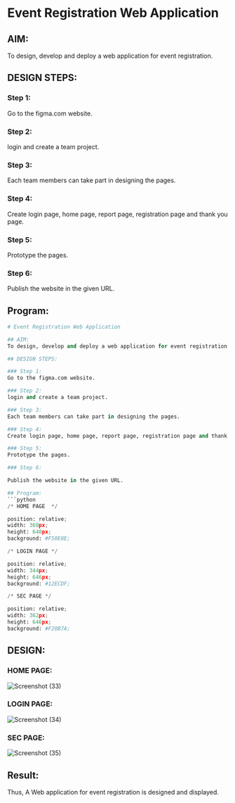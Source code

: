 # Event Registration Web Application

## AIM:
To design, develop and deploy a web application for event registration.

## DESIGN STEPS:

### Step 1:
Go to the figma.com website.

### Step 2:
login and create a team project.

### Step 3:
Each team members can take part in designing the pages.

### Step 4:
Create login page, home page, report page, registration page and thank you page.

### Step 5:
Prototype the pages.

### Step 6:

Publish the website in the given URL.

## Program:
```python
# Event Registration Web Application

## AIM:
To design, develop and deploy a web application for event registration.

## DESIGN STEPS:

### Step 1:
Go to the figma.com website.

### Step 2:
login and create a team project.

### Step 3:
Each team members can take part in designing the pages.

### Step 4:
Create login page, home page, report page, registration page and thank you page.

### Step 5:
Prototype the pages.

### Step 6:

Publish the website in the given URL.

## Program:
```python
/* HOME PAGE  */

position: relative;
width: 360px;
height: 640px;
background: #F50E0E;

/* LOGIN PAGE */

position: relative;
width: 344px;
height: 646px;
background: #12ECDF;

/* SEC PAGE */

position: relative;
width: 362px;
height: 646px;
background: #F20B7A;
```

## DESIGN:


### HOME PAGE:

![Screenshot (33)](https://github.com/sriramss4880/event-registration/assets/120554177/63e5a357-6dcd-4b19-9457-344fc2de0ff7)

### LOGIN PAGE:
![Screenshot (34)](https://github.com/sriramss4880/event-registration/assets/120554177/b03f45ca-6e49-4017-9397-a0e1ab406cf5)

### SEC PAGE:
![Screenshot (35)](https://github.com/sriramss4880/event-registration/assets/120554177/af2ce30e-1ff0-492c-9878-a214f6ce17af)

## Result:
Thus, A Web application for event registration is designed and displayed.

